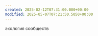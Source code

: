 ```yaml
---
created: 2025-02-12T07:31:00.000+00:00
modified: 2025-05-07T07:21:50.5050+00:00
---
```

экология сообществ